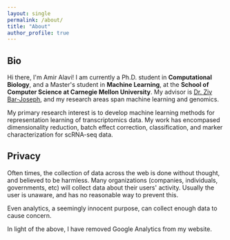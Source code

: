 ```yaml
---
layout: single
permalink: /about/
title: "About"
author_profile: true
---
```


## Bio
Hi there, I'm Amir Alavi! I am currently a Ph.D. student in **Computational Biology**, and a Master's student in **Machine Learning**, at the **School of Computer Science at Carnegie Mellon University**. My advisor is [Dr. Ziv Bar-Joseph](http://sb.cs.cmu.edu/), and my research areas span machine learning and genomics.

My primary research interest is to develop machine learning methods for representation learning of transcriptomics data. My work has encompased dimensionality reduction, batch effect correction, classification, and marker characterization for scRNA-seq data.

## Privacy
Often times, the collection of data across the web is done without thought, and believed to be harmless. Many organizations (companies, individuals, governments, etc) will collect data about their users' activity. Usually the user is unaware, and has no reasonable way to prevent this.

Even analytics, a seemingly innocent purpose, can collect enough data to cause concern.

In light of the above, I have removed Google Analytics from my website.
